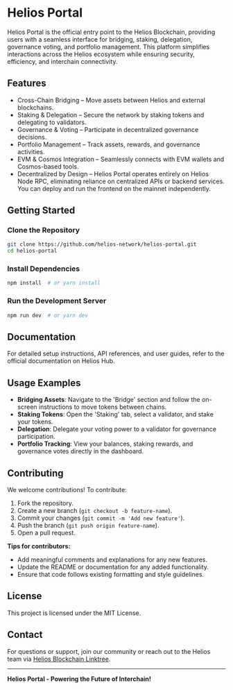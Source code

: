 # Helios Portal

Helios Portal is the official entry point to the Helios Blockchain, providing users with a seamless interface for bridging, staking, delegation, governance voting, and portfolio management. This platform simplifies interactions across the Helios ecosystem while ensuring security, efficiency, and interchain connectivity.

## Features

- Cross-Chain Bridging – Move assets between Helios and external blockchains.
- Staking & Delegation – Secure the network by staking tokens and delegating to validators.
- Governance & Voting – Participate in decentralized governance decisions.
- Portfolio Management – Track assets, rewards, and governance activities.
- EVM & Cosmos Integration – Seamlessly connects with EVM wallets and Cosmos-based tools.
- Decentralized by Design – Helios Portal operates entirely on Helios Node RPC, eliminating reliance on centralized APIs or backend services. You can deploy and run the frontend on the mainnet independently.


## Getting Started

### Clone the Repository

```bash
git clone https://github.com/helios-network/helios-portal.git
cd helios-portal
```

### Install Dependencies

```bash
npm install  # or yarn install
```

### Run the Development Server

```bash
npm run dev  # or yarn dev
```

## Documentation

For detailed setup instructions, API references, and user guides, refer to the official documentation on Helios Hub.


## Usage Examples

- **Bridging Assets**: Navigate to the 'Bridge' section and follow the on-screen instructions to move tokens between chains.
- **Staking Tokens**: Open the 'Staking' tab, select a validator, and stake your tokens.
- **Delegation**: Delegate your voting power to a validator for governance participation.
- **Portfolio Tracking**: View your balances, staking rewards, and governance votes directly in the dashboard.


## Contributing

We welcome contributions! To contribute:
1. Fork the repository.
2. Create a new branch (`git checkout -b feature-name`).
3. Commit your changes (`git commit -m 'Add new feature'`).
4. Push the branch (`git push origin feature-name`).
5. Open a pull request.

**Tips for contributors:**

- Add meaningful comments and explanations for any new features.
- Update the README or documentation for any added functionality.
- Ensure that code follows existing formatting and style guidelines.

## License

This project is licensed under the MIT License.

## Contact

For questions or support, join our community or reach out to the Helios team via [Helios Blockchain Linktree](https://linktr.ee/heliosblockchain).

---

**Helios Portal - Powering the Future of Interchain!**
